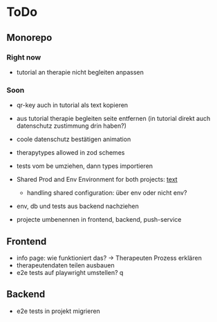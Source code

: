 # ToDo

## Monorepo

### Right now

-  tutorial an therapie nicht begleiten anpassen

### Soon

-  qr-key auch in tutorial als text kopieren
-  aus tutorial therapie begleiten seite entfernen (in tutorial direkt auch datenschutz zustimmung drin haben?)
-  coole datenschutz bestätigen animation
-  therapytypes allowed in zod schemes

-  tests vom be umziehen, dann types importieren

-  Shared Prod and Env Environment for both projects: [text](https://nx.dev/recipes/tips-n-tricks/define-environment-variables)
   -  handling shared configuration: über env oder nicht env?
-  env, db und tests aus backend nachziehen

-  projecte umbenennen in frontend, backend, push-service

## Frontend

-  info page: wie funktioniert das? -> Therapeuten Prozess erklären
-  therapeutendaten teilen ausbauen
-  e2e tests auf playwright umstellen?
   q

## Backend

-  e2e tests in projekt migrieren
